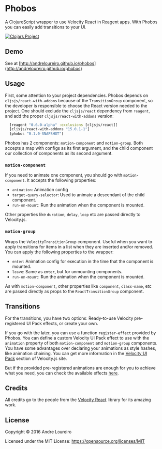# Phobos

A ClojureScript wrapper to use Velocity React in Reagent apps. With Phobos you can easily add transitions to your UI.

[![Clojars Project](http://clojars.org/phobos/latest-version.svg)](http://clojars.org/phobos)


## Demo

See at [http://andreloureiro.github.io/phobos](http://andreloureiro.github.io/phobos)


## Usage

First, some attention to your project dependencies. Phobos depends on `cljsjs/react-with-addons` because of the `TransitionGroup` component, so the developer is responsible to choose the React version needed to the project. One should exclude the `cljsjs/react` dependency from `reagent`, and add the proper `cljsjs/react-with-addons` version:

```clj
  [reagent "0.6.0-alpha" :exclusions [cljsjs/react]]
  [cljsjs/react-with-addons "15.0.1-1"]
  [phobos "0.1.0-SNAPSHOT"]
```

Phobos has 2 components: `motion-component` and `motion-group`. Both accepts a map with configs as its first argument, and the child component our collection of components as its second argument.

### `motion-component`

If you need to animate one component, you should go with `motion-component`. It accepts the following properties:

* `animation`: Animation config
* `target-query-selector`: Used to animate a descendant of the child component.
* `run-on-mount`: Run the animation when the component is mounted.

Other properties like `duration`, `delay`, `loop` etc are passed directly to Velocity.js.

### `motion-group`

Wraps the `VelocityTransitionGroup` component. Useful when you want to apply transitions for items in a list when they are inserted and/or removed. You can apply the following properties to the wrapper:

* `enter`: Animation config for execution in the time that the component is mounted.
* `leave`: Same as `enter`, but for unmounting components.
* `run-on-mount`: Run the animation when the component is mounted.

As with `motion-component`, other properties like `component`, `class-name`, etc are passed directly as props to the `ReactTransitionGroup` component.


## Transitions

For the transitions, you have two options: Ready-to-use Velocity pre-registered UI Pack effects, or create your own.

If you go with the later, you can use a function `register-effect` provided by Phobos. You can define a custom Velocity UI Pack effect to use with the `animation` property of both `motion-component` and `motion-group` components. You have some advantages over declaring your animations as style hashes, like animation chaining. You can get more information in the [Velocity UI Pack](http://julian.com/research/velocity/#uiPack) section of Velocity.js site.

But if the provided pre-registered animations are enough for you to achieve what you need, you can check the available effects [here](https://github.com/julianshapiro/velocity/blob/master/velocity.ui.js#L224).


## Credits

All credits go to the people from the [Velocity React](https://github.com/twitter-fabric/velocity-react) library for its amazing work.


## License

Copyright © 2016 Andre Loureiro

Licensed under the MIT License: https://opensource.org/licenses/MIT

